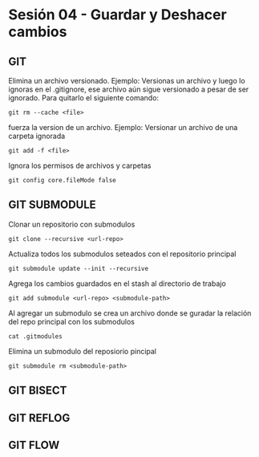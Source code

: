 
# Sesión 04 - Guardar y Deshacer cambios


## GIT
Elimina un archivo versionado.
Ejemplo: Versionas un archivo y luego lo ignoras en el .gitignore, ese archivo aún sigue versionado a pesar de ser ignorado. Para quitarlo el siguiente comando:
```
git rm --cache <file>
```
fuerza la version de un archivo.
Ejemplo: Versionar un archivo de una carpeta ignorada
```
git add -f <file>
```


Ignora los permisos de archivos y carpetas
```
git config core.fileMode false
```

## GIT SUBMODULE
Clonar un repositorio con submodulos
```
git clone --recursive <url-repo>
```

Actualiza todos los submodulos seteados con el repositorio principal
```
git submodule update --init --recursive
```

Agrega los cambios guardados en el stash al directorio de trabajo
```
git add submodule <url-repo> <submodule-path>
```

Al agregar un submodulo se crea un archivo donde se guradar la relación del repo principal con los submodulos
```
cat .gitmodules
```
Elimina un submodulo del reposiorio pincipal
```
git submodule rm <submodule-path>
```

## GIT BISECT
## GIT REFLOG
## GIT FLOW